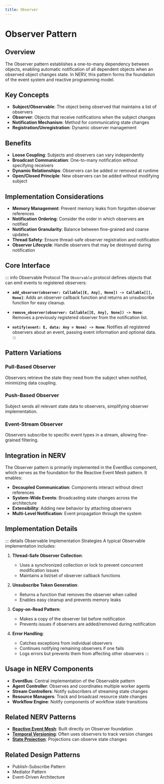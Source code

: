 ```yaml
---
title: Observer
---
```


# Observer Pattern

## Overview

The Observer pattern establishes a one-to-many dependency between objects, enabling automatic notification of all dependent objects when an observed object changes state. In NERV, this pattern forms the foundation of the event system and reactive programming model.

## Key Concepts

- **Subject/Observable**: The object being observed that maintains a list of observers
- **Observer**: Objects that receive notifications when the subject changes
- **Notification Mechanism**: Method for communicating state changes
- **Registration/Unregistration**: Dynamic observer management

## Benefits

- **Loose Coupling**: Subjects and observers can vary independently
- **Broadcast Communication**: One-to-many notification without specifying receivers
- **Dynamic Relationships**: Observers can be added or removed at runtime
- **Open/Closed Principle**: New observers can be added without modifying subject

## Implementation Considerations

- **Memory Management**: Prevent memory leaks from forgotten observer references
- **Notification Ordering**: Consider the order in which observers are notified
- **Notification Granularity**: Balance between fine-grained and coarse updates
- **Thread Safety**: Ensure thread-safe observer registration and notification
- **Observer Lifecycle**: Handle observers that may be destroyed during notification

## Core Interface

::: info Observable Protocol
The `Observable` protocol defines objects that can emit events to registered observers:

- **`add_observer(observer: Callable[[E, Any], None]) -> Callable[[], None]`**:
  Adds an observer callback function and returns an unsubscribe function for easy cleanup.

- **`remove_observer(observer: Callable[[E, Any], None]) -> None`**:
  Removes a previously registered observer from the notification list.

- **`notify(event: E, data: Any = None) -> None`**:
  Notifies all registered observers about an event, passing event information and optional data.
:::

## Pattern Variations

### Pull-Based Observer

Observers retrieve the state they need from the subject when notified, minimizing data coupling.

### Push-Based Observer

Subject sends all relevant state data to observers, simplifying observer implementation.

### Event-Stream Observer

Observers subscribe to specific event types in a stream, allowing fine-grained filtering.

## Integration in NERV

The Observer pattern is primarily implemented in the EventBus component, which serves as the foundation for the Reactive Event Mesh pattern. It enables:

- **Decoupled Communication**: Components interact without direct references
- **System-Wide Events**: Broadcasting state changes across the architecture
- **Extensibility**: Adding new behavior by attaching observers
- **Multi-Level Notification**: Event propagation through the system

## Implementation Details

::: details Observable Implementation Strategies
A typical Observable implementation includes:

1. **Thread-Safe Observer Collection**:
   - Uses a synchronized collection or lock to prevent concurrent modification issues
   - Maintains a list/set of observer callback functions

2. **Unsubscribe Token Generation**:
   - Returns a function that removes the observer when called
   - Enables easy cleanup and prevents memory leaks

3. **Copy-on-Read Pattern**:
   - Makes a copy of the observer list before notification
   - Prevents issues if observers are added/removed during notification

4. **Error Handling**:
   - Catches exceptions from individual observers
   - Continues notifying remaining observers if one fails
   - Logs errors but prevents them from affecting other observers
:::

## Usage in NERV Components

- **EventBus**: Central implementation of the Observable pattern
- **Agent Controller**: Observes and coordinates multiple worker agents
- **Stream Controllers**: Notify subscribers of streaming state changes
- **Resource Managers**: Track and broadcast resource state changes
- **Workflow Engine**: Notify components of workflow state transitions

## Related NERV Patterns

- **[Reactive Event Mesh](../patterns/reactive_event_mesh.md)**: Built directly on Observer foundation
- **[Temporal Versioning](../patterns/temporal_versioning.md)**: Often uses observers to track version changes
- **[State Projection](../patterns/state_projection.md)**: Projections can observe state changes

## Related Design Patterns

- Publish-Subscribe Pattern
- Mediator Pattern
- Event-Driven Architecture
